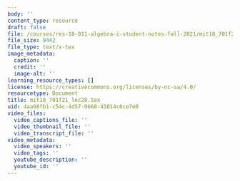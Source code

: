 ```yaml
---
body: ''
content_type: resource
draft: false
file: /courses/res-18-011-algebra-i-student-notes-fall-2021/mit18_701f21_lec28.tex
file_size: 9442
file_type: text/x-tex
image_metadata:
  caption: ''
  credit: ''
  image-alt: ''
learning_resource_types: []
license: https://creativecommons.org/licenses/by-nc-sa/4.0/
resourcetype: Document
title: mit18_701f21_lec28.tex
uid: 4aa08fb1-c54c-4d57-9660-43014c6ce7e0
video_files:
  video_captions_file: ''
  video_thumbnail_file: ''
  video_transcript_file: ''
video_metadata:
  video_speakers: ''
  video_tags: ''
  youtube_description: ''
  youtube_id: ''
---
```

